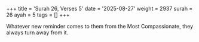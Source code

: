+++
title = 'Surah 26, Verses 5'
date = '2025-08-27'
weight = 2937
surah = 26
ayah = 5
tags = []
+++

Whatever new reminder comes to them from the Most Compassionate, they always turn away from it.